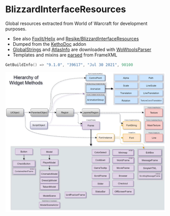 # BlizzardInterfaceResources
Global resources extracted from World of Warcraft for development purposes.
* See also [Foxlit/Helix](https://www.townlong-yak.com/framexml/) and [Resike/BlizzardInterfaceResources](https://github.com/Resike/BlizzardInterfaceResources)
* Dumped from the [KethoDoc](https://github.com/Ketho/KethoDoc) addon
* [GlobalStrings](https://wow.tools/dbc/?dbc=globalstrings) and [AtlasInfo](https://wow.tools/dbc/?dbc=uitextureatlasmember) are downloaded with [WoWtoolsParser](https://github.com/Ketho/WoWtoolsParser)
* Templates and mixins are [parsed](https://github.com/Ketho/WowpediaApiDoc/blob/master/Projects/DumbXmlParser/DumbXmlParser.lua) from FrameXML
```lua
GetBuildInfo() => "9.1.0", "39617", "Jul 30 2021", 90100
```
![](https://raw.githubusercontent.com/Ketho/BlizzardInterfaceResources/live/Resources/WidgetHierarchy.png)

